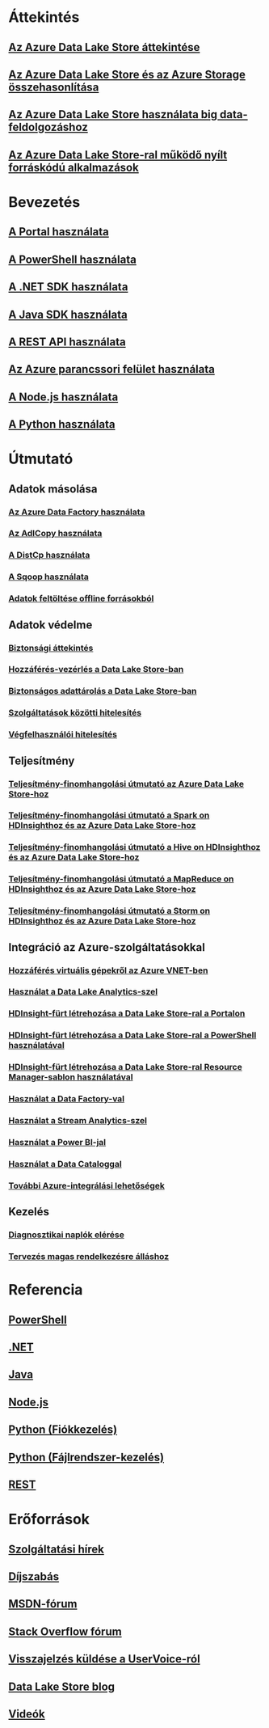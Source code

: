# Áttekintés
## [Az Azure Data Lake Store áttekintése](data-lake-store-overview.md)
## [Az Azure Data Lake Store és az Azure Storage összehasonlítása](data-lake-store-comparison-with-blob-storage.md)
## [Az Azure Data Lake Store használata big data-feldolgozáshoz](data-lake-store-data-scenarios.md)
## [Az Azure Data Lake Store-ral működő nyílt forráskódú alkalmazások](data-lake-store-compatible-oss-other-applications.md)

# Bevezetés
## [A Portal használata](data-lake-store-get-started-portal.md)
## [A PowerShell használata](data-lake-store-get-started-powershell.md)
## [A .NET SDK használata](data-lake-store-get-started-net-sdk.md)
## [A Java SDK használata](data-lake-store-get-started-java-sdk.md)
## [A REST API használata](data-lake-store-get-started-rest-api.md)
## [Az Azure parancssori felület használata](data-lake-store-get-started-cli.md)
## [A Node.js használata](data-lake-store-manage-use-nodejs.md)
## [A Python használata](data-lake-store-get-started-python.md)

# Útmutató
## Adatok másolása
### [Az Azure Data Factory használata](../data-factory/data-factory-azure-datalake-connector.md)
### [Az AdlCopy használata](data-lake-store-copy-data-azure-storage-blob.md)
### [A DistCp használata](data-lake-store-copy-data-wasb-distcp.md)
### [A Sqoop használata](data-lake-store-data-transfer-sql-sqoop.md)
### [Adatok feltöltése offline forrásokból](data-lake-store-offline-bulk-data-upload.md)

## Adatok védelme
### [Biztonsági áttekintés](data-lake-store-security-overview.md)
### [Hozzáférés-vezérlés a Data Lake Store-ban](data-lake-store-access-control.md)
### [Biztonságos adattárolás a Data Lake Store-ban](data-lake-store-secure-data.md)
### [Szolgáltatások közötti hitelesítés](data-lake-store-authenticate-using-active-directory.md)
### [Végfelhasználói hitelesítés](data-lake-store-end-user-authenticate-using-active-directory.md)

## Teljesítmény
### [Teljesítmény-finomhangolási útmutató az Azure Data Lake Store-hoz](data-lake-store-performance-tuning-guidance.md)
### [Teljesítmény-finomhangolási útmutató a Spark on HDInsighthoz és az Azure Data Lake Store-hoz](data-lake-store-performance-tuning-spark.md)
### [Teljesítmény-finomhangolási útmutató a Hive on HDInsighthoz és az Azure Data Lake Store-hoz](data-lake-store-performance-tuning-hive.md)
### [Teljesítmény-finomhangolási útmutató a MapReduce on HDInsighthoz és az Azure Data Lake Store-hoz](data-lake-store-performance-tuning-mapreduce.md)
### [Teljesítmény-finomhangolási útmutató a Storm on HDInsighthoz és az Azure Data Lake Store-hoz](data-lake-store-performance-tuning-storm.md)

## Integráció az Azure-szolgáltatásokkal
### [Hozzáférés virtuális gépekről az Azure VNET-ben](data-lake-store-connectivity-from-vnets.md)
### [Használat a Data Lake Analytics-szel](../data-lake-analytics/data-lake-analytics-get-started-portal.md)
### [HDInsight-fürt létrehozása a Data Lake Store-ral a Portalon](data-lake-store-hdinsight-hadoop-use-portal.md)
### [HDInsight-fürt létrehozása a Data Lake Store-ral a PowerShell használatával](data-lake-store-hdinsight-hadoop-use-powershell.md)
### [HDInsight-fürt létrehozása a Data Lake Store-ral Resource Manager-sablon használatával](data-lake-store-hdinsight-hadoop-use-resource-manager-template.md)
### [Használat a Data Factory-val](../data-factory/data-factory-azure-datalake-connector.md)
### [Használat a Stream Analytics-szel](data-lake-store-stream-analytics.md)
### [Használat a Power BI-jal](data-lake-store-power-bi.md)
### [Használat a Data Cataloggal](data-lake-store-with-data-catalog.md)
### [További Azure-integrálási lehetőségek](data-lake-store-integrate-with-other-services.md)

## Kezelés
### [Diagnosztikai naplók elérése](data-lake-store-diagnostic-logs.md)
### [Tervezés magas rendelkezésre álláshoz](data-lake-store-troubleshooting-guidance.md)

# Referencia
## [PowerShell](/powershell/resourcemanager/azurerm.datalakestore/v3.1.0/azurerm.datalakestore)
## [.NET](https://docs.microsoft.com/en-us/dotnet/api/microsoft.azure.management.datalake.store)
## [Java](/java/api/com.microsoft.azure.datalake.store)
## [Node.js](https://www.npmjs.com/package/azure-arm-datalake-store)
## [Python (Fiókkezelés)](http://azure-sdk-for-python.readthedocs.io/en/latest/sample_azure-mgmt-datalake-store.html)
## [Python (Fájlrendszer-kezelés)](http://azure-datalake-store.readthedocs.io/en/latest)
## [REST](/rest/api/datalakestore)

# Erőforrások
## [Szolgáltatási hírek](https://azure.microsoft.com/updates/?product=data-lake-store)
## [Díjszabás](https://azure.microsoft.com/pricing/details/data-lake-store/)
## [MSDN-fórum](https://social.msdn.microsoft.com/Forums/en-US/home?forum=AzureDataLake)
## [Stack Overflow fórum](http://stackoverflow.com/questions/tagged/azure-data-lake)
## [Visszajelzés küldése a UserVoice-ról](https://feedback.azure.com/forums/327234-data-lake)
## [Data Lake Store blog](https://blogs.msdn.microsoft.com/azuredatalake/)
## [Videók](https://azure.microsoft.com/documentation/videos/index/?services=data-lake-store)


<!--HONumber=Feb17_HO2-->


